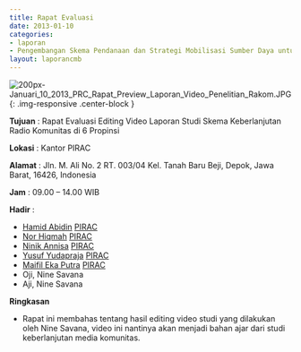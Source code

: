 ```yaml
---
title: Rapat Evaluasi
date: 2013-01-10
categories:
- laporan
- Pengembangan Skema Pendanaan dan Strategi Mobilisasi Sumber Daya untuk Keberlanjutan Media komunitas di Indonesia
layout: laporancmb
---
```



![200px-Januari_10_2013_PRC_Rapat_Preview_Laporan_Video_Penelitian_Rakom.JPG](/uploads/200px-Januari_10_2013_PRC_Rapat_Preview_Laporan_Video_Penelitian_Rakom.JPG){: .img-responsive .center-block }


**Tujuan** : Rapat Evaluasi Editing Video Laporan Studi Skema Keberlanjutan Radio Komunitas di 6 Propinsi 

**Lokasi** : Kantor PIRAC 

**Alamat** : Jln. M. Ali No. 2 RT. 003/04 Kel. Tanah Baru Beji, Depok, Jawa Barat, 16426, Indonesia 

**Jam** : 09.00 – 14.00 WIB 

**Hadir** :
* [Hamid Abidin](http://wiki.ciptamedia.org/wiki/Hamid_Abidin) [PIRAC](wiki.ciptamedia.org/index.php?title=Peneliti_PIRAC&action=edit&redlink=1)
* [Nor Hiqmah](http://wiki.ciptamedia.org/wiki/Nor_Hiqmah) [PIRAC](http://wiki.ciptamedia.org/wiki/PIRAC)
* [Ninik Annisa](http://wiki.ciptamedia.org/wiki/Ninik_Annisa) [PIRAC](http://wiki.ciptamedia.org/wiki/PIRAC)
* [Yusuf Yudapraja](http://wiki.ciptamedia.org/wiki/Yusuf_Yudapraja) [PIRAC](http://wiki.ciptamedia.org/wiki/Sekolah_Fundraising_PIRAC)
* [Maifil Eka Putra](http://wiki.ciptamedia.org/wiki/Maifil_Eka_Putra) [PIRAC](http://wiki.ciptamedia.org/wiki/PIRAC)
* Oji, Nine Savana
* Aji, Nine Savana

**Ringkasan**  
* Rapat ini membahas tentang hasil editing video studi yang dilakukan oleh Nine Savana, video ini nantinya akan menjadi bahan ajar dari studi keberlanjutan media komunitas. 
